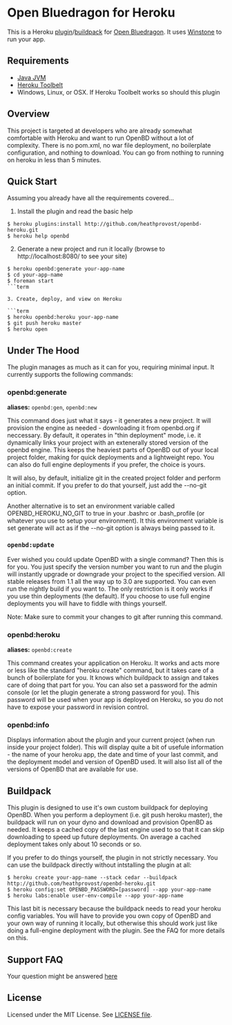 Open Bluedragon for Heroku
==========================

This is a Heroku [plugin](https://devcenter.heroku.com/articles/using-cli-plugins)/[buildpack](http://devcenter.heroku.com/articles/buildpack) for [Open Bluedragon](http://openbd.org/). It uses [Winstone](http://winstone.sourceforge.net/) to run your app.

Requirements
-----

* [Java JVM](http://www.java.com/en/download/index.jsp)
* [Heroku Toolbelt](https://toolbelt.heroku.com/)
* Windows, Linux, or OSX. If Heroku Toolbelt works so should this plugin

Overview
-----

This project is targeted at developers who are already somewhat comfortable with Heroku and want to run OpenBD without a lot of complexity. There is no pom.xml, no war file deployment, no boilerplate configuration, and nothing to download. You can go from nothing to running on heroku in less than 5 minutes.

Quick Start
-----

Assuming you already have all the requirements covered...

1. Install the plugin and read the basic help
		
```term
$ heroku plugins:install http://github.com/heathprovost/openbd-heroku.git
$ heroku help openbd
```

2. Generate a new project and run it locally (browse to http://localhost:8080/ to see your site)
		
```term
$ heroku openbd:generate your-app-name
$ cd your-app-name
$ foreman start
```term

3. Create, deploy, and view on Heroku

```term
$ heroku openbd:heroku your-app-name
$ git push heroku master
$ heroku open		 
```

Under The Hood
-----

The plugin manages as much as it can for you, requiring minimal input. It currently supports the following commands:

### openbd:generate

**aliases:** `openbd:gen`, `openbd:new`

This command does just what it says - it generates a new project. It will provision the engine as needed - downloading it from openbd.org if neccessary. By default, it operates in "thin deployment" mode, i.e. it dynamically links your project with an extenerally stored version of the openbd engine. This keeps the heaviest parts of OpenBD out of your local project folder, making for quick deployments and a lightweight repo. You can also do full engine deployments if you prefer, the choice is yours. 

It will also, by default, initialize git in the created project folder and perform an initial commit. If you
prefer to do that yourself, just add the --no-git option. 

Another alternative is to set an environment variable called OPENBD_HEROKU_NO_GIT to true in your .bashrc or .bash_profile (or whatever you use to setup your environment). It this environment variable is set generate will act as if the --no-git option is always being passed to it.

### `openbd:update`

Ever wished you could update OpenBD with a single command? Then this is for you. You just specify the version number you want to run and the plugin will instantly upgrade or downgrade your project to the specified version. All stable releases from 1.1 all the way up to 3.0 are supported. You can even run the nightly build if you want to. The only restriction is it only works if you use thin deployments (the default). If you choose to use full engine deployments you will have to fiddle with things yourself.

Note: Make sure to commit your changes to git after running this command.

### openbd:heroku

**aliases:** `openbd:create`

This command creates your application on Heroku. It works and acts more or less like the standard "heroku create" command, but it takes care of a bunch of boilerplate for you. It knows which buildpack to assign and takes care of doing that part for you. You can also set a password for the admin console (or let the plugin generate a strong password for you). This password will be used when your app is deployed on Heroku, so you do not have to expose your password in revision control.

### openbd:info

Displays information about the plugin and your current project (when run inside your project folder). This will display quite a bit of usefule information - the name of your heroku app, the date and time of your last commit, and the deployment model and version of OpenBD used. It will also list all of the versions of OpenBD that are available for use.

Buildpack
-----

This plugin is designed to use it's own custom buildpack for deploying OpenBD. When you perform a deployment
(i.e. git push heroku master), the buildpack will run on your dyno and download and provision OpenBD as needed. It keeps a cached copy of the last engine used to so that it can skip downloading to speed up future deployments. On average a cached deployment takes only about 10 seconds or so.

If you prefer to do things yourself, the plugin in not strictly necessary. You can use the buildpack directly without intstalling the plugin at all:

```term
$ heroku create your-app-name --stack cedar --buildpack http://github.com/heathprovost/openbd-heroku.git
$ heroku config:set OPENBD_PASSWORD=[password] --app your-app-name
$ heroku labs:enable user-env-compile --app your-app-name
```

This last bit is necessary because the buildpack needs to read your heroku config variables. You will have to provide you own copy of OpenBD and your own way of running it locally, but otherwise this should work just like doing a full-engine deployment with the plugin. See the FAQ for more details on this.

Support FAQ
-------

Your question might be answered [here](https://github.com/heathprovost/openbd-heroku/wiki/FAQ)


License
-------

Licensed under the MIT License. See [LICENSE file](https://github.com/heathprovost/openbd-heroku/blob/master/LICENSE.txt).

